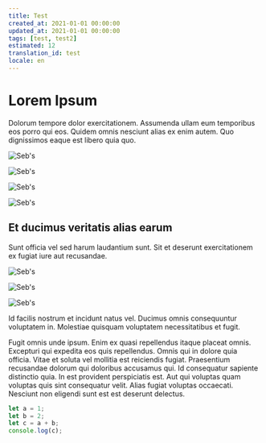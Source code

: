 ```yaml
---
title: Test
created_at: 2021-01-01 00:00:00
updated_at: 2021-01-01 00:00:00
tags: [test, test2]
estimated: 12
translation_id: test
locale: en
---
```


# Lorem Ipsum

Dolorum tempore dolor exercitationem. Assumenda ullam eum temporibus eos porro qui eos. Quidem omnis nesciunt alias ex enim autem. Quo dignissimos eaque est libero quia quo.

![Seb's](https://picsum.photos/1960/1200)

![Seb's](https://picsum.photos/400/800)

![Seb's](https://picsum.photos/900/900)

![Seb's](https://picsum.photos/1200/800)

## Et ducimus veritatis alias earum

Sunt officia vel sed harum laudantium sunt. Sit et deserunt exercitationem ex fugiat iure aut recusandae.

![Seb's](/assets/sebs.png)

![Seb's](/assets/sebs.png)

![Seb's](/assets/sebs.png)

Id facilis nostrum et incidunt natus vel. Ducimus omnis consequuntur voluptatem in. Molestiae quisquam voluptatem necessitatibus et fugit.

Fugit omnis unde ipsum. Enim ex quasi repellendus itaque placeat omnis. Excepturi qui expedita eos quis repellendus.
Omnis qui in dolore quia officia. Vitae et soluta vel mollitia est reiciendis fugiat. Praesentium recusandae dolorum qui doloribus accusamus qui. Id consequatur sapiente distinctio quia. In est provident perspiciatis est. Aut qui voluptas quam voluptas quis sint consequatur velit. Alias fugiat voluptas occaecati. Nesciunt non eligendi sunt est est deserunt delectus.

```typescript
let a = 1;
let b = 2;
let c = a + b;
console.log(c);
```
